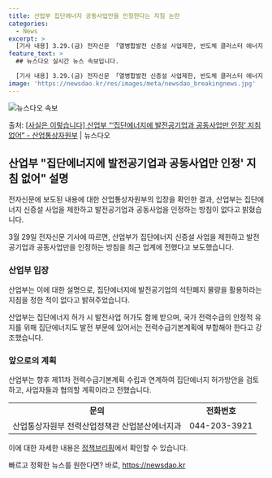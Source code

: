 ```yaml
---
title: 산업부 집단에너지 공동사업만을 인정한다는 지침 논란
categories:
  - News
excerpt: >
  [기사 내용] 3.29.(금) 전자신문 「열병합발전 신증설 사업제한, 반도체 클러스터 에너지 차질」에서는 산…
feature_text: >
  ## 뉴스다오 실시간 뉴스 속보입니다.

  [기사 내용] 3.29.(금) 전자신문 「열병합발전 신증설 사업제한, 반도체 클러스터 에너지 차질」에서는 산…
image: 'https://newsdao.kr/res/images/meta/newsdao_breakingnews.jpg'
---
```


![뉴스다오 속보](https://newsdao.kr/res/images/meta/newsdao_breakingnews.jpg)

<p>출처: <a href="https://newsdao.kr/3481" rel="dofollow">[사실은 이렇습니다] 산업부 “‘집단에너지에 발전공기업과 공동사업만 인정’ 지침 없어” - 산업통상자원부</a> | 뉴스다오</p>

<h2 data-ke-size="size26">산업부 "집단에너지에 발전공기업과 공동사업만 인정' 지침 없어" 설명</h2>
전자신문에 보도된 내용에 대한 산업통상자원부의 입장을 확인한 결과, 산업부는 집단에너지 신증설 사업을 제한하고 발전공기업과 공동사업을 인정하는 방침이 없다고 밝혔습니다.

<p data-ke-size="size16">3월 29일 전자신문 기사에 따르면, 산업부가 집단에너지 신증설 사업을 제한하고 발전공기업과 공동사업만을 인정하는 방침을 최근 업계에 전했다고 보도했습니다.</p>

<h3>산업부 입장</h3>
산업부는 이에 대한 설명으로, 집단에너지에 발전공기업의 석탄폐지 물량을 활용하라는 지침을 정한 적이 없다고 밝혀주었습니다.

<p data-ke-size="size16">산업부는 집단에너지 허가 시 발전사업 허가도 함께 받으며, 국가 전력수급의 안정적 유지를 위해 집단에너지도 발전 부문에 있어서는 전력수급기본계획에 부합해야 한다고 강조했습니다.</p>

<h3>앞으로의 계획</h3>
산업부는 향후 제11차 전력수급기본계획 수립과 연계하여 집단에너지 허가방안을 검토하고, 사업자들과 협의할 계획이라고 전했습니다.

<table>
  <tr>
    <td style="text-align: center; height: 17px;"><b>문의</b></td>
    <td style="text-align: center; height: 17px;"><b>전화번호</b></td>
  </tr>
  <tr>
    <td style="text-align: center; height: 17px;">산업통상자원부 전력산업정책관 산업분산에너지과</td>
    <td style="text-align: center; height: 17px;">044-203-3921</td>
  </tr>
</table>

이에 대한 자세한 내용은 [정책브리핑](https://www.korea.kr/)에서 확인할 수 있습니다. 

빠르고 정확한 뉴스를 원한다면? 바로, <a href="https://newsdao.kr" rel="dofollow">https://newsdao.kr</a>


